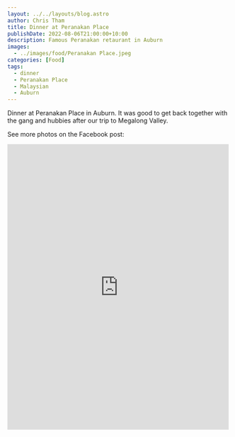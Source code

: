 ```yaml
---
layout: ../../layouts/blog.astro
author: Chris Tham
title: Dinner at Peranakan Place
publishDate: 2022-08-06T21:00:00+10:00
description: Famous Peranakan retaurant in Auburn
images:
  - ../images/food/Peranakan Place.jpeg
categories: [Food]
tags:
  - dinner
  - Peranakan Place
  - Malaysian
  - Auburn
---
```


Dinner at Peranakan Place in Auburn. It was good to get back together with
the gang and hubbies after our trip to Megalong Valley.

See more photos on the Facebook post:

<iframe src="https://www.facebook.com/plugins/post.php?href=https%3A%2F%2Fwww.facebook.com%2Fchris1.tham%2Fposts%2Fpfbid09J66DMD14Q76M8UBXmzrgA4MLghBgzwTUSTajf6M9AekvrBfL14TfgkhM6qcxeZzl&show_text=true&width=500" width="500" height="645" style="border:none;overflow:hidden" scrolling="no" frameborder="0" allowfullscreen="true" allow="autoplay; clipboard-write; encrypted-media; picture-in-picture; web-share"></iframe>
